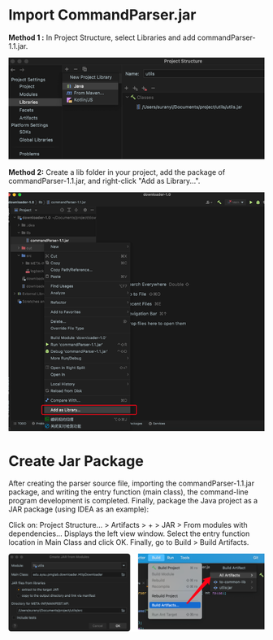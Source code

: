 # Import CommandParser.jar

**Method 1 :** In Project Structure, select Libraries and add commandParser-1.1.jar.

![usecommandparser-way1](../../image/usecommandparser-way1.png)

**Method 2:** Create a lib folder in your project, add the package of commandParser-1.1.jar, and right-click "Add as Library...".

![usecommandparser-way2](../../image/usecommandparser-way2.png)

# Create  Jar Package

After creating the parser source file, importing the commandParser-1.1.jar package, and writing the entry function (main class), the command-line program development is completed. Finally, package the Java project as a JAR package (using IDEA as an example):

Click on: Project Structure... > Artifacts > + > JAR > From modules with dependencies... Displays the left view window. Select the entry function location in Main Class and click OK. Finally, go to Build > Build Artifacts.

![usecommandparser-exportJar](../../image/usecommandparser-exportJar.png)